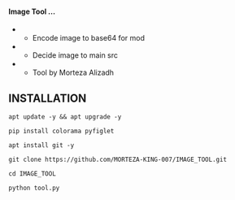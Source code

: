 #### Image Tool ...
* - Encode image to base64 for mod
* - Decide image to main src
* - Tool by Morteza Alizadh
## INSTALLATION
```
apt update -y && apt upgrade -y
```

```
pip install colorama pyfiglet
```
```
apt install git -y
```
```
git clone https://github.com/MORTEZA-KING-007/IMAGE_TOOL.git
```

```
cd IMAGE_TOOL
```
```
python tool.py
```
